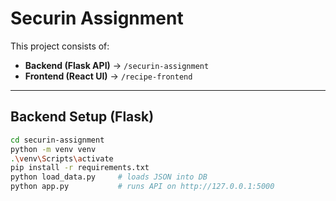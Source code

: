 # Securin Assignment

This project consists of:
- **Backend (Flask API)** → `/securin-assignment`
- **Frontend (React UI)** → `/recipe-frontend`

---

## Backend Setup (Flask)

```bash
cd securin-assignment
python -m venv venv
.\venv\Scripts\activate
pip install -r requirements.txt
python load_data.py     # loads JSON into DB
python app.py           # runs API on http://127.0.0.1:5000
